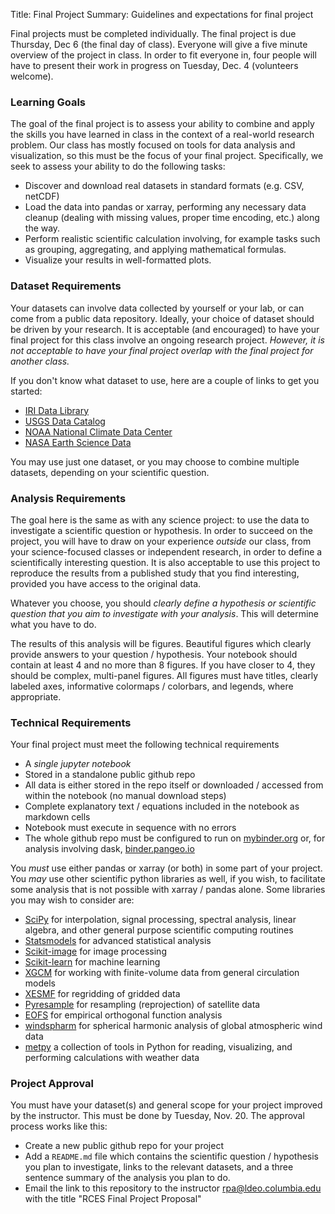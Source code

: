 Title: Final Project
Summary: Guidelines and expectations for final project

Final projects must be completed individually.
The final project is due Thursday, Dec 6 (the final day of class). Everyone will
give a five minute overview of the project in class. In order to fit everyone in,
four people will have to present their work in progress on Tuesday, Dec. 4
(volunteers welcome).

### Learning Goals

The goal of the final project is to assess your ability to combine and apply
the skills you have learned in class in the context of a real-world research
problem. Our class has mostly focused on tools for data analysis and
visualization, so this must be the focus of your final project. Specifically,
we seek to assess your ability to do the following tasks:

- Discover and download real datasets in standard formats (e.g. CSV, netCDF)
- Load the data into pandas or xarray, performing any necessary data cleanup
  (dealing with missing values, proper time encoding, etc.) along the way.
- Perform realistic scientific calculation involving, for example tasks such as
  grouping, aggregating, and applying mathematical formulas.
- Visualize your results in well-formatted plots.

### Dataset Requirements

Your datasets can involve data collected by yourself or your lab, or can
come from a public data repository. Ideally, your choice of dataset should be
driven by your research. It is acceptable (and encouraged) to have your final
project for this class involve an ongoing research project.
_However, it is not acceptable to have your final project overlap with the final
project for another class._

If you don't know what dataset to use, here are a couple of links to get you
started:

- [IRI Data Library](http://iridl.ldeo.columbia.edu)
- [USGS Data Catalog](https://data.usgs.gov/datacatalog/)
- [NOAA National Climate Data Center](https://www.ncdc.noaa.gov/)
- [NASA Earth Science Data](https://earthdata.nasa.gov/)

You may use just one dataset, or you may choose to combine multiple datasets,
depending on your scientific question.

### Analysis Requirements

The goal here is the same as with any science project: to use the data to
investigate a scientific question or hypothesis. In order to succeed on the
project, you will have to draw on your experience _outside_ our class, from
your science-focused classes or independent research, in order to define a
scientifically interesting question. It is also acceptable to use this project
to reproduce the results from a published study that you find interesting,
provided you have access to the original data.

Whatever you choose, you should _clearly define a hypothesis or scientific
question that you aim to investigate with your analysis_. This will determine
what you have to do.

The results of this analysis will be figures. Beautiful figures which clearly
provide answers to your question / hypothesis. Your notebook should contain
at least 4 and no more than 8 figures. If you have closer to 4, they
should be complex, multi-panel figures. All figures must have titles, clearly
labeled axes, informative colormaps / colorbars, and legends, where
appropriate.

### Technical Requirements

Your final project must meet the following technical requirements

- A _single jupyter notebook_
- Stored in a standalone public github repo
- All data is either stored in the repo itself or downloaded / accessed from
  within the notebook (no manual download steps)
- Complete explanatory text / equations included in the notebook as markdown
  cells
- Notebook must execute in sequence with no errors
- The whole github repo must be configured to run on
  [mybinder.org](https://mybinder.org) or, for analysis involving dask,
  [binder.pangeo.io](http://binder.pangeo.io)

You *must* use either pandas or xarray (or both) in some part of your project.
You _may_ use other scientific python libraries as well, if you wish, to
facilitate some analysis that is not possible with xarray / pandas alone. Some
libraries you may wish to consider are:

- [SciPy](https://docs.scipy.org/doc/scipy/reference/) for interpolation,
  signal processing, spectral analysis, linear algebra, and other general
  purpose scientific computing routines
- [Statsmodels](https://github.com/statsmodels/statsmodels) for advanced
  statistical analysis
- [Scikit-image](https://scikit-image.org/) for image processing
- [Scikit-learn](https://scikit-learn.org/stable/) for machine learning
- [XGCM](https://xgcm.readthedocs.io/en/latest/) for working with
  finite-volume data from general circulation models
- [XESMF](https://xesmf.readthedocs.io/en/latest/) for regridding of gridded
  data
- [Pyresample](https://pyresample.readthedocs.io/en/latest/) for resampling
  (reprojection) of satellite data
- [EOFS](https://ajdawson.github.io/eofs/) for empirical orthogonal function
  analysis
- [windspharm](https://ajdawson.github.io/windspharm/latest/) for spherical
  harmonic analysis of global atmospheric wind data
- [metpy](https://unidata.github.io/MetPy/latest/index.html) a collection of
  tools in Python for reading, visualizing, and performing calculations with
  weather data

### Project Approval

You must have your dataset(s) and general scope for your project improved by
the instructor. This must be done by Tuesday, Nov. 20. The approval process
works like this:

- Create a new public github repo for your project
- Add a `README.md` file which contains the scientific question / hypothesis
  you plan to investigate, links to the relevant datasets, and a three
  sentence summary of the analysis you plan to do.
- Email the link to this repository to the instructor <rpa@ldeo.columbia.edu>
  with the title "RCES Final Project Proposal"
